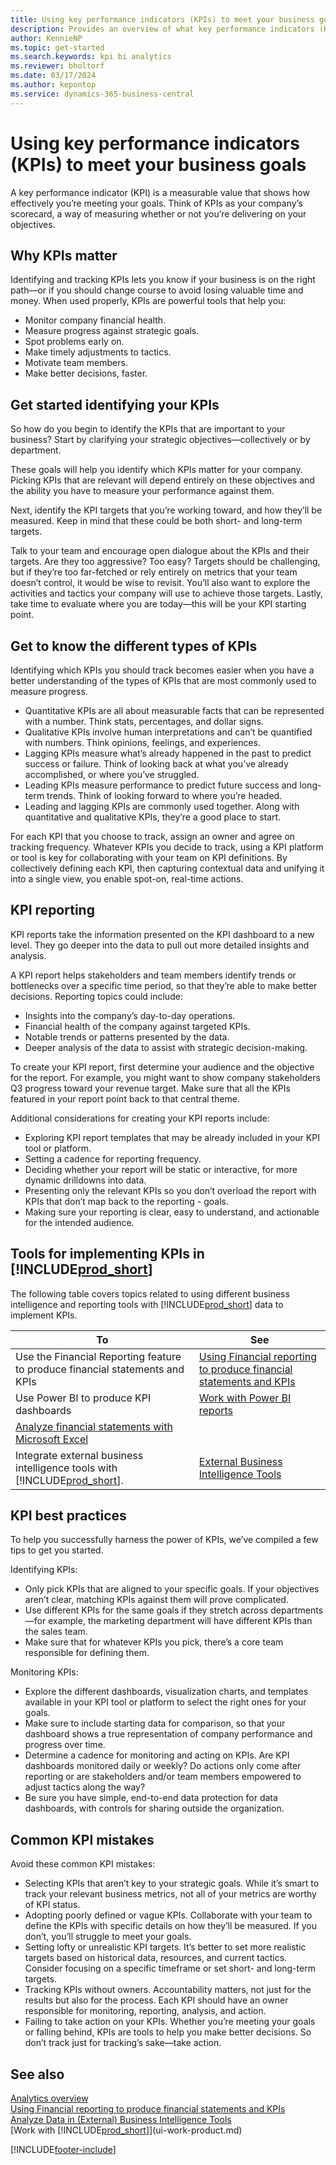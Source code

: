 ```yaml
---
title: Using key performance indicators (KPIs) to meet your business goals
description: Provides an overview of what key performance indicators (KPIs) are and how you can use them to meet your business goals.
author: KennieNP
ms.topic: get-started
ms.search.keywords: kpi bi analytics
ms.reviewer: bholtorf
ms.date: 03/17/2024
ms.author: kepontop
ms.service: dynamics-365-business-central
---
```


# Using key performance indicators (KPIs) to meet your business goals

A key performance indicator (KPI) is a measurable value that shows how effectively you’re meeting your goals. Think of KPIs as your company’s scorecard, a way of measuring whether or not you’re delivering on your objectives.

## Why KPIs matter
Identifying and tracking KPIs lets you know if your business is on the right path—or if you should change course to avoid losing valuable time and money. When used properly, KPIs are powerful tools that help you:

- Monitor company financial health.
- Measure progress against strategic goals.
- Spot problems early on.
- Make timely adjustments to tactics.
- Motivate team members.
- Make better decisions, faster.

## Get started identifying your KPIs 

So how do you begin to identify the KPIs that are important to your business? Start by clarifying your strategic objectives—collectively or by department.

These goals will help you identify which KPIs matter for your company. Picking KPIs that are relevant will depend entirely on these objectives and the ability you have to measure your performance against them.

Next, identify the KPI targets that you’re working toward, and how they’ll be measured. Keep in mind that these could be both short- and long-term targets.

Talk to your team and encourage open dialogue about the KPIs and their targets. Are they too aggressive? Too easy? Targets should be challenging, but if they’re too far-fetched or rely entirely on metrics that your team doesn’t control, it would be wise to revisit. You’ll also want to explore the activities and tactics your company will use to achieve those targets. Lastly, take time to evaluate where you are today—this will be your KPI starting point.


## Get to know the different types of KPIs

Identifying which KPIs you should track becomes easier when you have a better understanding of the types of KPIs that are most commonly used to measure progress.

- Quantitative KPIs are all about measurable facts that can be represented with a number. Think stats, percentages, and dollar signs.
- Qualitative KPIs involve human interpretations and can’t be quantified with numbers. Think opinions, feelings, and experiences.
- Lagging KPIs measure what’s already happened in the past to predict success or failure. Think of looking back at what you’ve already accomplished, or where you’ve struggled.
- Leading KPIs measure performance to predict future success and long-term trends. Think of looking forward to where you’re headed.
- Leading and lagging KPIs are commonly used together. Along with quantitative and qualitative KPIs, they’re a good place to start.

For each KPI that you choose to track, assign an owner and agree on tracking frequency. Whatever KPIs you decide to track, using a KPI platform or tool is key for collaborating with your team on KPI definitions. By collectively defining each KPI, then capturing contextual data and unifying it into a single view, you enable spot-on, real-time actions.


## KPI reporting

KPI reports take the information presented on the KPI dashboard to a new level. They go deeper into the data to pull out more detailed insights and analysis.

A KPI report helps stakeholders and team members identify trends or bottlenecks over a specific time period, so that they’re able to make better decisions. Reporting topics could include:

- Insights into the company’s day-to-day operations.
- Financial health of the company against targeted KPIs.
- Notable trends or patterns presented by the data.
- Deeper analysis of the data to assist with strategic decision-making.

To create your KPI report, first determine your audience and the objective for the report. For example, you might want to show company stakeholders Q3 progress toward your revenue target. Make sure that all the KPIs featured in your report point back to that central theme.

Additional considerations for creating your KPI reports include:

- Exploring KPI report templates that may be already included in your KPI tool or platform.
- Setting a cadence for reporting frequency.
- Deciding whether your report will be static or interactive, for more dynamic drilldowns into data.
- Presenting only the relevant KPIs so you don’t overload the report with KPIs that don’t map back to the reporting - goals.
- Making sure your reporting is clear, easy to understand, and actionable for the intended audience.

## Tools for implementing KPIs in [!INCLUDE[prod_short](includes/prod_short.md)]

The following table covers topics related to using different business intelligence and reporting tools with [!INCLUDE[prod_short](includes/prod_short.md)] data to implement KPIs.

| To  | See |
| --- | --- |
| Use the Financial Reporting feature to produce financial statements and KPIs | [Using Financial reporting to produce financial statements and KPIs](bi.md) |
| Use Power BI to produce KPI dashboards | [Work with Power BI reports](across-working-with-powerbi.md) | 
| [Analyze financial statements with Microsoft Excel](finance-analyze-excel.md) |
| Integrate external business intelligence tools with [!INCLUDE[prod_short](includes/prod_short.md)].| [External Business Intelligence Tools](reports-external-analysis.md) |


## KPI best practices

To help you successfully harness the power of KPIs, we’ve compiled a few tips to get you started.

Identifying KPIs:
- Only pick KPIs that are aligned to your specific goals. If your objectives aren’t clear, matching KPIs against them will prove complicated.
- Use different KPIs for the same goals if they stretch across departments—for example, the marketing department will have different KPIs than the sales team.
- Make sure that for whatever KPIs you pick, there’s a core team responsible for defining them.

Monitoring KPIs:
- Explore the different dashboards, visualization charts, and templates available in your KPI tool or platform to select the right ones for your goals.
- Make sure to include starting data for comparison, so that your dashboard shows a true representation of company performance and progress over time.
- Determine a cadence for monitoring and acting on KPIs. Are KPI dashboards monitored daily or weekly? Do actions only come after reporting or are stakeholders and/or team members empowered to adjust tactics along the way?
- Be sure you have simple, end-to-end data protection for data dashboards, with controls for sharing outside the organization.

## Common KPI mistakes

Avoid these common KPI mistakes:
- Selecting KPIs that aren’t key to your strategic goals. While it’s smart to track your relevant business metrics, not all of your metrics are worthy of KPI status.
- Adopting poorly defined or vague KPIs. Collaborate with your team to define the KPIs with specific details on how they’ll be measured. If you don’t, you’ll struggle to meet your goals.
- Setting lofty or unrealistic KPI targets. It’s better to set more realistic targets based on historical data, resources, and current tactics. Consider focusing on a specific timeframe or set short- and long-term targets.
- Tracking KPIs without owners. Accountability matters, not just for the results but also for the process. Each KPI should have an owner responsible for monitoring, reporting, analysis, and action.
- Failing to take action on your KPIs. Whether you’re meeting your goals or falling behind, KPIs are tools to help you make better decisions. So don’t track just for tracking’s sake—take action.


## See also

[Analytics overview](reports-bi-reporting.md)  
[Using Financial reporting to produce financial statements and KPIs](bi.md)  
[Analyze Data in (External) Business Intelligence Tools](reports-external-analysis.md)  
[Work with [!INCLUDE[prod_short](includes/prod_short.md)]](ui-work-product.md)  

[!INCLUDE[footer-include](includes/footer-banner.md)]
